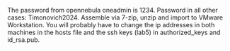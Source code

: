 The password from opennebula oneadmin is 1234.
Password in all other cases: Timonovich2024.
Assemble via 7-zip, unzip and import to VMware Workstation.
You will probably have to change the ip addresses in both machines in the hosts file
and the ssh keys (lab5) in authorized_keys and id_rsa.pub.
